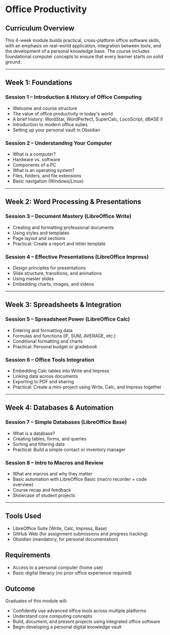 # Office Productivity

## Curriculum Overview

This 4-week module builds practical, cross-platform office software skills, with an emphasis on real-world application, integration between tools, and the development of a personal knowledge base. The course includes foundational computer concepts to ensure that every learner starts on solid ground.

---

## Week 1: Foundations

### Session 1 – Introduction & History of Office Computing

- Welcome and course structure  
- The value of office productivity in today's world  
- A brief history: WordStar, WordPerfect, SuperCalc, LocoScript, dBASE II  
- Introduction to modern office suites  
- Setting up your personal vault in Obsidian  

### Session 2 – Understanding Your Computer

- What is a computer?  
- Hardware vs. software  
- Components of a PC  
- What is an operating system?  
- Files, folders, and file extensions  
- Basic navigation (Windows/Linux)  

---

## Week 2: Word Processing & Presentations

### Session 3 – Document Mastery (LibreOffice Write)

- Creating and formatting professional documents  
- Using styles and templates  
- Page layout and sections  
- Practical: Create a report and letter template  

### Session 4 – Effective Presentations (LibreOffice Impress)

- Design principles for presentations  
- Slide structure, transitions, and animations  
- Using master slides  
- Embedding charts, images, and videos  

---

## Week 3: Spreadsheets & Integration

### Session 5 – Spreadsheet Power (LibreOffice Calc)

- Entering and formatting data  
- Formulas and functions (IF, SUM, AVERAGE, etc.)  
- Conditional formatting and charts  
- Practical: Personal budget or gradebook  

### Session 6 – Office Tools Integration

- Embedding Calc tables into Write and Impress  
- Linking data across documents  
- Exporting to PDF and sharing  
- Practical: Create a mini-project using Write, Calc, and Impress together  

---

## Week 4: Databases & Automation

### Session 7 – Simple Databases (LibreOffice Base)

- What is a database?  
- Creating tables, forms, and queries  
- Sorting and filtering data  
- Practical: Build a simple contact or inventory manager  

### Session 8 – Intro to Macros and Review

- What are macros and why they matter  
- Basic automation with LibreOffice Basic (macro recorder + code overview)  
- Course recap and feedback  
- Showcase of student projects  

---

## Tools Used

- LibreOffice Suite (Write, Calc, Impress, Base)  
- GitHub Web (for assignment submissions and progress tracking)  
- Obsidian (mandatory, for personal documentation)  

## Requirements

- Access to a personal computer (home use)  
- Basic digital literacy (no prior office experience required)  

## Outcome

Graduates of this module will:

- Confidently use advanced office tools across multiple platforms  
- Understand core computing concepts  
- Build, document, and present projects using integrated office software  
- Begin developing a personal digital knowledge vault  
